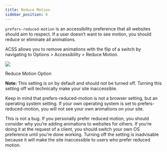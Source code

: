 ```yaml
---
title: Reduce Motion
sidebar_position: 6
---
```


`prefers-reduced-motion` is an accessibility preference that all websites should aim to respect. If a user doesn’t want to see motion, you should reduce or eliminate all animations.

ACSS allows you to remove animations with the flip of a switch by navigating to Options > Accessibility > Reduce Motion.

![](https://automaticcss.com/wp-content/uploads/CleanShot-2024-11-01-at-14.10.09@2x-1024x593.jpg)

Reduce Motion Option

**Note:** This setting is on by default and should not be turned off. Turning this setting off will technically make your site inaccessible.

Keep in mind that prefers-reduced-motion is not a browser setting, but an operating system setting. If your own operating system is set to prefers-reduced-motion, you will not see your own animations on your site.

This is not a bug. If you personally prefer reduced motion, you should consider why you’re adding animations to websites for others. If you’re doing it at the request of a client, you should switch your own OS preference until you’re done working. Turning off the setting is inadvisable because it will make the site inaccessible to users who prefer reduced motion.
